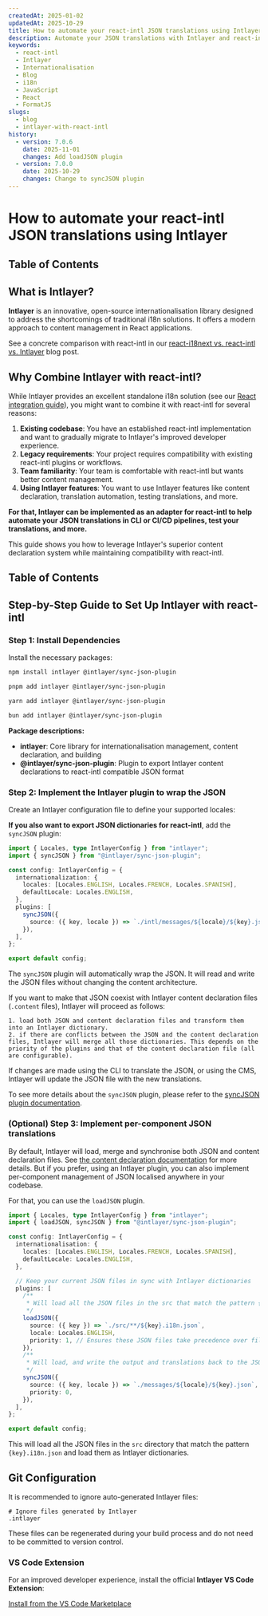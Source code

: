 ```yaml
---
createdAt: 2025-01-02
updatedAt: 2025-10-29
title: How to automate your react-intl JSON translations using Intlayer
description: Automate your JSON translations with Intlayer and react-intl for enhanced internationalisation in React applications.
keywords:
  - react-intl
  - Intlayer
  - Internationalisation
  - Blog
  - i18n
  - JavaScript
  - React
  - FormatJS
slugs:
  - blog
  - intlayer-with-react-intl
history:
  - version: 7.0.6
    date: 2025-11-01
    changes: Add loadJSON plugin
  - version: 7.0.0
    date: 2025-10-29
    changes: Change to syncJSON plugin
---
```


# How to automate your react-intl JSON translations using Intlayer

## Table of Contents

<TOC/>

## What is Intlayer?

**Intlayer** is an innovative, open-source internationalisation library designed to address the shortcomings of traditional i18n solutions. It offers a modern approach to content management in React applications.

See a concrete comparison with react-intl in our [react-i18next vs. react-intl vs. Intlayer](https://github.com/aymericzip/intlayer/blob/main/docs/blog/en/react-i18next_vs_react-intl_vs_intlayer.md) blog post.

## Why Combine Intlayer with react-intl?

While Intlayer provides an excellent standalone i18n solution (see our [React integration guide](https://github.com/aymericzip/intlayer/blob/main/docs/docs/en/intlayer_with_vite+react.md)), you might want to combine it with react-intl for several reasons:

1. **Existing codebase**: You have an established react-intl implementation and want to gradually migrate to Intlayer's improved developer experience.
2. **Legacy requirements**: Your project requires compatibility with existing react-intl plugins or workflows.
3. **Team familiarity**: Your team is comfortable with react-intl but wants better content management.
4. **Using Intlayer features**: You want to use Intlayer features like content declaration, translation automation, testing translations, and more.

**For that, Intlayer can be implemented as an adapter for react-intl to help automate your JSON translations in CLI or CI/CD pipelines, test your translations, and more.**

This guide shows you how to leverage Intlayer's superior content declaration system while maintaining compatibility with react-intl.

## Table of Contents

<TOC/>

## Step-by-Step Guide to Set Up Intlayer with react-intl

### Step 1: Install Dependencies

Install the necessary packages:

```bash packageManager="npm"
npm install intlayer @intlayer/sync-json-plugin
```

```bash packageManager="pnpm"
pnpm add intlayer @intlayer/sync-json-plugin
```

```bash packageManager="yarn"
yarn add intlayer @intlayer/sync-json-plugin
```

```bash packageManager="bun"
bun add intlayer @intlayer/sync-json-plugin
```

**Package descriptions:**

- **intlayer**: Core library for internationalisation management, content declaration, and building
- **@intlayer/sync-json-plugin**: Plugin to export Intlayer content declarations to react-intl compatible JSON format

### Step 2: Implement the Intlayer plugin to wrap the JSON

Create an Intlayer configuration file to define your supported locales:

**If you also want to export JSON dictionaries for react-intl**, add the `syncJSON` plugin:

```typescript fileName="intlayer.config.ts"
import { Locales, type IntlayerConfig } from "intlayer";
import { syncJSON } from "@intlayer/sync-json-plugin";

const config: IntlayerConfig = {
  internationalization: {
    locales: [Locales.ENGLISH, Locales.FRENCH, Locales.SPANISH],
    defaultLocale: Locales.ENGLISH,
  },
  plugins: [
    syncJSON({
      source: ({ key, locale }) => `./intl/messages/${locale}/${key}.json`,
    }),
  ],
};

export default config;
```

The `syncJSON` plugin will automatically wrap the JSON. It will read and write the JSON files without changing the content architecture.

If you want to make that JSON coexist with Intlayer content declaration files (`.content` files), Intlayer will proceed as follows:

    1. load both JSON and content declaration files and transform them into an Intlayer dictionary.
    2. if there are conflicts between the JSON and the content declaration files, Intlayer will merge all those dictionaries. This depends on the priority of the plugins and that of the content declaration file (all are configurable).

If changes are made using the CLI to translate the JSON, or using the CMS, Intlayer will update the JSON file with the new translations.

To see more details about the `syncJSON` plugin, please refer to the [syncJSON plugin documentation](https://github.com/aymericzip/intlayer/blob/main/docs/docs/en/plugins/sync-json.md).

### (Optional) Step 3: Implement per-component JSON translations

By default, Intlayer will load, merge and synchronise both JSON and content declaration files. See [the content declaration documentation](https://github.com/aymericzip/intlayer/blob/main/docs/docs/en/dictionary/content_file.md) for more details. But if you prefer, using an Intlayer plugin, you can also implement per-component management of JSON localised anywhere in your codebase.

For that, you can use the `loadJSON` plugin.

```ts fileName="intlayer.config.ts"
import { Locales, type IntlayerConfig } from "intlayer";
import { loadJSON, syncJSON } from "@intlayer/sync-json-plugin";

const config: IntlayerConfig = {
  internationalisation: {
    locales: [Locales.ENGLISH, Locales.FRENCH, Locales.SPANISH],
    defaultLocale: Locales.ENGLISH,
  },

  // Keep your current JSON files in sync with Intlayer dictionaries
  plugins: [
    /**
     * Will load all the JSON files in the src that match the pattern {key}.i18n.json
     */
    loadJSON({
      source: ({ key }) => `./src/**/${key}.i18n.json`,
      locale: Locales.ENGLISH,
      priority: 1, // Ensures these JSON files take precedence over files at `./locales/en/${key}.json`
    }),
    /**
     * Will load, and write the output and translations back to the JSON files in the locales directory
     */
    syncJSON({
      source: ({ key, locale }) => `./messages/${locale}/${key}.json`,
      priority: 0,
    }),
  ],
};

export default config;
```

This will load all the JSON files in the `src` directory that match the pattern `{key}.i18n.json` and load them as Intlayer dictionaries.

## Git Configuration

It is recommended to ignore auto-generated Intlayer files:

```plaintext fileName=".gitignore"
# Ignore files generated by Intlayer
.intlayer
```

These files can be regenerated during your build process and do not need to be committed to version control.

### VS Code Extension

For an improved developer experience, install the official **Intlayer VS Code Extension**:

[Install from the VS Code Marketplace](https://marketplace.visualstudio.com/items?itemName=intlayer.intlayer-vs-code-extension)
